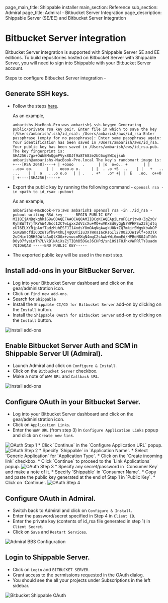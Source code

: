 page_main_title: Shippable installer
main_section: Reference
sub_section: Admiral
page_title: Admiral - Bitbucket Server Integration
page_description: Shippable Server (SE/EE) and Bitbucket Server Integration

# Bitbucket Server integration

Bitbucket Server integration is supported with Shippable Server SE and EE editions. To build repositories
hosted on Bitbucket Server with Shippable Server, you will need to sign into Shippable with your Bitbucket
Server account.

Steps to configure Bitbucket Server integration -

## Generate SSH keys.

  * Follow the steps [here](https://confluence.atlassian.com/bitbucketserver/creating-ssh-keys-776639788.html).

    As an example,

    `
    ambarishs-MacBook-Pro:aws ambarish$ ssh-keygen
    Generating public/private rsa key pair.
    Enter file in which to save the key (/Users/ambarish/.ssh/id_rsa): /Users/ambarish/aws/id_rsa
    Enter passphrase (empty for no passphrase):
    Enter same passphrase again:
    Your identification has been saved in /Users/ambarish/aws/id_rsa.
    Your public key has been saved in /Users/ambarish/aws/id_rsa.pub.
    The key fingerprint is:
    SHA256:7gx+OWkEMnQgmPVyx8DJf9a8T683e2bC6xgEWIqjsuk ambarish@ambarishs-MacBook-Pro.local
    The key's randomart image is:
    +---[RSA 2048]----+
    | +oooo    .      |
    |o  o=o.. +       |
    |  ..oo= oo.      |
    |   oooo.o o.     |
    |  . .o +S  ..    |
    |   +   .. ...    |
    |  o   ...o o.o   |
    | .   . +*   .o* +|
    |  E   .oo.  o++O |
    +----[SHA256]-----+
    `

  * Export the public key by running the following command - `openssl rsa -in <path to id_rsa> -pubout`

    As an example,

    `
    ambarishs-MacBook-Pro:aws ambarish$ openssl rsa -in ./id_rsa -pubout
    writing RSA key
    -----BEGIN PUBLIC KEY-----
    MIIBIjANBgkqhkiG9w0BAQEFAAOCAQ8AMIIBCgKCAQEApiLruFBLrjtwO+ZgZx0/
    RyhBWfTrjfRYAW4U6cc12CTwLgxx2dVzcXu+MQ+wVKxSdGyGgNzWPHPSw23Sjdtq
    eU76ELXYRjpAnfTadzMuhESFJI14ndsY8mOAqNqAwgkU0N+ZQ7mkjrSWqykbwkOP
    5uKBamcfdICQzuTSfk94XhLj4gQUTiIu3XTWKsIacRsGIl2700ZDJW19lf+oO3TX
    2uCHinlQRHSOWfaAoQtXOGx+zvwcmMXqN4mqC2sAwb+WiGmmEd/HPBeN8GJaTtWh
    D0y07fyeLmTh7LVkBlNAiXsZjTIQhD5DGeJ6CHPd/sn1091F8JhxVWPRlTY8uadm
    7QIDAQAB
    -----END PUBLIC KEY-----
    `

  * The exported public key will be used in the next step.

## Install add-ons in your BitBucker Server.

  * Log into your Bitbucket Server dashboard and click on the gear/administration icon.
  * Click on `Find new add-ons`.
  * Search for `Shippable`
  * Install the `Shippable CI/CD for Bitbucket Server` add-on by clicking on the `Install` button.
  * Install the `Shippable OAuth for Bitbucket Server` add-on by clicking on the `Install` button.

  <img src="/images/reference/admiral/BBS-Addons.png" alt="Install add-ons">

## Enable Bitbucket Server Auth and SCM in Shippable Server UI (Admiral).

  * Launch Admiral and click on `Configure & Install`.
  * Click on the `Bitbucket Server` checkbox.
  * Make a note of `WWW URL` and `Callback URL`.

  <img src="/images/reference/admiral/BBS-SCM.png" alt="Install add-ons">

## Configure OAuth in your Bitbucket Server.

  * Log into your Bitbucket Server dashboard and click on the gear/administration icon.
  * Click on `Application Links`.
  * Enter the `WWW URL` (from step 3) in `Configure Application Links` popup and click on `Create new link`.

  <img src="/images/reference/admiral/BBS-OAuth-1.png" alt="OAuth Step 1">
  * Click `Continue` in the `Configure Application URL` popup.

  <img src="/images/reference/admiral/BBS-OAuth-2.png" alt="OAuth Step 2">
  * Specify `Shippable` in `Application Name`.
  * Select `Generic Application` for `Application Type`.
  * Click on the `Create incoming link` checkbox.
  * Click `Continue` to proceed to the `Link Applications` popup.

  <img src="/images/reference/admiral/BBS-OAuth-3.png" alt="OAuth Step 3">
  * Specify any secret/password in `Consumer Key` and make a note of it.
  * Specify `Shippable` in `Consumer Name`.
  * Copy and paste the public key generated at the end of Step 1 in `Public Key`.
  * Click on `Continue`.

  <img src="/images/reference/admiral/BBS-OAuth-4.png" alt="OAuth Step 4">

## Configure OAuth in Admiral.

  * Switch back to Admiral and click on `Configure & Install`.
  * Enter the password/secret specified in Step 4 in `Client ID`.
  * Enter the private key (contents of id_rsa file generated in step 1) in `Client Secret`.
  * Click on `Save` and `Restart Services`.

  <img src="/images/reference/admiral/Admiral-BBS.png" alt="Admiral BBS Configuration">

## Login to Shippable Server.
  * Click on `Login` and `BITBUCKET SERVER`.
  * Grant access to the permissions requested in the OAuth dialog.
  * You should see the all your projects under Subscriptions in the left sidebar.

  <img src="/images/reference/admiral/BBS-Shippable.png" alt="Bitbucket Shippable OAuth">
